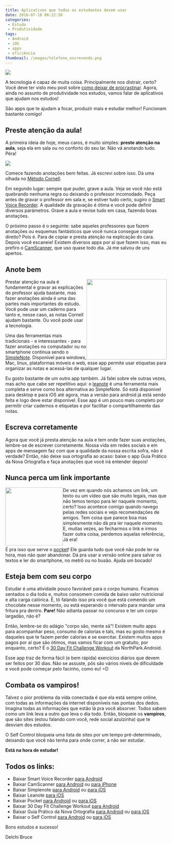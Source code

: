 ```yaml
---
title: Aplicativos que todos os estudantes devem usar
date: 2016-07-18 06:22:50
categories:
 - Estudo
 - Produtividade
tags:
 - Android
 - iOS
 - apps
 - eficiência
thumbnail: /images/telefone_escrevendo.png
---
```


![](/images/telefone_escrevendo.png)

A tecnologia é capaz de muita coisa. Principalmente nos distrair, certo? Você deve ter visto meu post sobre [como deixar de procrastinar](/public/5-Dicas-para-parar-de-procrastinar.html). Agora, ainda no assunto de produtividade nos estudos, vamos falar de aplicativos que ajudam nos estudos!

São apps que te ajudam a focar, produzir mais e estudar melhor! Funcionam bastante comigo!

<!-- more -->

## Preste atenção da aula!

A primeira ideia de hoje, meus caros, é muito simples: **preste atenção na aula**, seja ela em sala ou no conforto do seu lar. Não vá anotando tudo. Péra!

![](/images/bart_cai_na_prova.gif)

Comece fazendo anotações bem feitas. Já escrevi sobre isso. Dá uma olhada no [Método Cornell](/2016/05/24/Notas/index.html).

Em segundo lugar: sempre que puder, grave a aula. Veja se você não está quebrando nenhuma regra ou deixando o professor incomodado. Peça antes de gravar o professor em sala e, se estiver tudo certo, sugiro o [Smart Voice Recorder](https://play.google.com/store/apps/details?id=com.andrwq.recorder). A qualidade da gravação é ótima e você pode definir diversos parámetros. Grave a aula e revise tudo em casa, fazendo boas anotações.

O próximo passo é o seguinte: sabe aqueles professores que fazem anotações ou esquemas fantásticos que você nunca consegue copiar direito? Pois é. Para de copiar e presta atenção na explicação do cara. Depois você escaneie! Existem diversos apps por aí que fazem isso, mas eu prefiro o [CamScanner](https://www.camscanner.com/user/download), que uso quase todo dia. Já me salvou de uns apertos.

## Anote bem
<div style="float: right">
<img src="/images/notas_no_pc.jpg" width="250">
</div>
Prestar atenção na aula é fundamental e gravar as explicações do professor ajuda bastante, mas fazer anotações ainda é uma das partes mais importantes do estudo. Você pode usar um caderno para tanto e, nesse caso, as notas Cornell ajudam bastante. Ou você pode usar a tecnologia.

Uma das ferramentas mais tradicionais - e interessantes - para fazer anotações no computador ou no smartphone continua sendo o [SimpleNote](https://simplenote.com). Disponível para windows, Mac, linux, plataformas móveis e web, esse app permite usar etiquetas para organizar as notas e acessá-las de qualquer lugar.

Eu gosto bastante de um outro app também. Já falei sobre ele outras vezes, mas acho que cabe ser repetitivo aqui: o [leanote](http://leanote.org) é uma ferramenta mais completa e serve como boa alternativa ao SimpleNote. Só está disponível para desktop e para iOS até agora, mas a versão para android já está sendo feita e logo deve estar disponível. Esse app é um pouco mais completo por permitir criar cadernos e etiquetas e por facilitar o compartilhamento das notas.

## Escreva corretamente
Agora que você já presta atenção na aula e tem onde fazer suas anotações, lembre-se de escrever corretamente. Nossa vida em redes sociais e em apps de mensagem faz com que a qualidade da nossa escrita sofra, não é verdade? Então, não deixe sua ortografia ao acaso: baixe o app Guia Prático da Nova Ortografia e faça anotações que você irá entender depois!


## Nunca perca um link importante

<div style="float: left">
<img src="/images/pilha_de_papel.jpg" width="180">
</div>
De vez em quando nós achamos um link, um texto ou um vídeo que são muito legais, mas que não temos tempo para ler naquele momento, certo? Isso acontece comigo quando navego pelas redes sociais e vejo recomendações de amigos. Tem coisa que parece boa mas simplesmente não dá pra ler naquele momento. E, muitas vezes, ao fecharmos o link e irmos fazer outra coisa, perdemos aquelas referência;. Já era!

É pra isso que serve o [pocket](https://getpocket.com/)! Ele guarda tudo que você não pode ler na hora, mas não quer abandonar. Dá pra usar a versão online para salvar os textos e ler do smartphone, no metrô ou no busão. Ajuda um bocado!

## Esteja bem com seu corpo

Estudar é uma atividade pouco favorável para o corpo humano. Ficamos sentados o dia todo e, muitos consomem comida de baixo valor nutricional e alta carga calórica. É, tô falando isso pra você que está comendo um chocolate nesse momento, ou está esperando o intervalo para mandar uma fritura pra dentro. **Pare!** Não adianta passar no concurso e ter um corpo largadão, não é?

Então, lembre-se do adágio "corpo são, mente sã"! Existem muito apps para acompanhar peso, consumo de calorias e tals, mas eu gosto mesmo é daqueles que te fazem perder calorias e se exercitar. Existem muitos apps pagos por aí que são ótimos, mas vamos ficar com um gratuito, por enquanto, certo? É o [30 Day Fit Challenge Workout](https://play.google.com/store/apps/details?id=com.popularapp.thirtydayfitnesschallenge&hl=en) da NorthPark.Android.

Esse app traz de forma fácil (e bem rápida) exercícios diários que devem ser feitos por 30 dias. Não se assuste, pôs são vários níveis de dificuldade e você pode começar pelo facinho, como eu! =D

## Combata os vampiros!

Talvez o pior problema  da vida conectada é que ela está sempre online, com todas as informações da internet disponíveis nas pontas dos dedos. Imagina todas as informações que estão lá pra você absorver. Todos sabem como um link leva a outro que leva o dia todo. Então, bloqueie os **vampiros**, que são sites (estou falando com você, rede social azulzinha) que te desviam dos estudos.

O Self Control bloqueia uma lista de sites por um tempo pré-determinado, deixando que você não tenha para onde correr, a não ser estudar.

**Está na hora de estudar!**


## Todos os links:
- Baixar Smart Voice Recorder [para Android](https://play.google.com/store/apps/details?id=com.andrwq.recorder)
- Baixar CamScanner [para Android](http://s.intsig.net/software/CamScanner.apk?_page_render=native) ou [para iPhone](https://itunes.apple.com/app/id388627783?mt=8)
- Baixar Simplenote [para Android](https://play.google.com/store/apps/details?id=com.automattic.simplenote) ou [para iOS](https://itunes.apple.com/app/simplenote/id289429962)
- Baixar Leanote [para iOS](https://itunes.apple.com/app/leanote/id1022302858)
- Baixar Pocket [para Android](https://play.google.com/store/apps/details?id=com.ideashower.readitlater.pro) ou [para iOS](https://itunes.apple.com/app/read-it-later-pro/id309601447?mt=8)
- Baixar 30 Day Fit Challenge Workout [para Android](https://play.google.com/store/apps/details?id=com.popularapp.thirtydayfitnesschallenge&hl=en)
- Baixar Guia Prático da Nova Ortografia [para Android](https://play.google.com/store/apps/details?id=com.aandhsoftware.michaelis.orthography.guide&hl=pt_BR) ou [para iOS](https://itunes.apple.com/br/app/michaelis-guia-pratico-da/id339904724?mt=8)
- Baixar o Self Control [para Android](https://play.google.com/store/apps/details?id=com.specialj.selfcontrol&hl=en) ou [para iOS](https://chrome.google.com/webstore/detail/self-control/ncaaipdfhdijmfdfmeoagmogddhkfdec)

Bons estudos e sucesso!

Delchi Bruce
